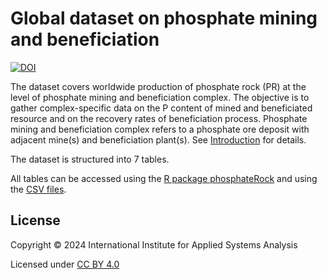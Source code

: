 # Global dataset on phosphate mining and beneficiation

[![DOI](https://zenodo.org/badge/DOI/10.5281/zenodo.10670030.svg)](https://doi.org/10.5281/zenodo.10670030)

The dataset covers worldwide production of phosphate rock (PR) at the level of phosphate mining and beneficiation complex. The objective is to gather complex-specific data on the P content of mined and beneficiated resource and on the recovery rates of beneficiation process. Phosphate mining and beneficiation complex refers to a phosphate ore deposit with adjacent mine(s) and beneficiation plant(s). See [Introduction](R/phosphateRock/vignettes/Introduction.pdf) for details.

The dataset is structured into 7 tables. 

All tables can be accessed using the [R package phosphateRock](R/phosphateRock) and using the [CSV files](CSV/phosphateRock).

## License

Copyright © 2024 International Institute for Applied Systems Analysis

Licensed under [CC BY 4.0](https://creativecommons.org/licenses/by/4.0)